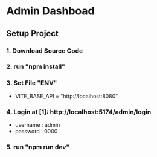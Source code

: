 # Admin Dashboad

## Setup Project
   ### 1. Download Source Code
   ### 2. run "npm install"
   ### 3. Set File "ENV" 
   * VITE_BASE_API = "http://localhost:8080"
   ### 4. Login at [1]: http://localhost:5174/admin/login
   * username : admin
   * password : 0000 
   ### 5. run "npm run dev"

 
